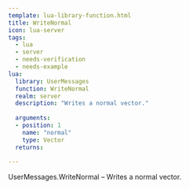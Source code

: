 ```yaml
---
template: lua-library-function.html
title: WriteNormal
icon: lua-server
tags:
  - lua
  - server
  - needs-verification
  - needs-example
lua:
  library: UserMessages
  function: WriteNormal
  realm: server
  description: "Writes a normal vector."
  
  arguments:
  - position: 1
    name: "normal"
    type: Vector
  returns:
    
---
```


<div class="lua__search__keywords">
UserMessages.WriteNormal &#x2013; Writes a normal vector.
</div>
